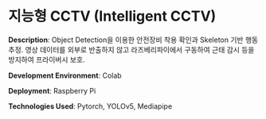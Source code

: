 # 지능형 CCTV (Intelligent CCTV)

**Description**: Object Detection을 이용한 안전장비 착용 확인과 Skeleton 기반 행동 추정. 영상 데이터를 외부로 반출하지 않고 라즈베리파이에서 구동하여 근태 감시 등을 방지하여 프라이버시 보호.  

**Development Environment**: Colab  

**Deployment**: Raspberry Pi  

**Technologies Used**: Pytorch, YOLOv5, Mediapipe  
